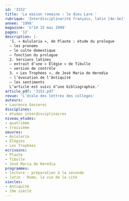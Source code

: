 ```yaml
---
id: '3152'
title: 'La maison romaine : le dieu Lare '
rubrique: 'Interdisciplinarité français, latin [4e-3e]'
annee: '1998'
magazine: 'n°14 15 mai 1999'
pages: '12'
description: |-
  '1. « Aulularia », de Plaute : étude du prologue
  – les pronoms
  – le culte domestique
  – fonction du prologue
  2. Versions latines
  – extrait d’une « Élégie » de Tibulle
  – version de contrôle
  3. « Les Trophées », de José Maria de Heredia
  – l’évocation de l’Antiquité
  – les sentiments
  L’article est suivi d’une bibliographie.'
article_pdf: '3152.pdf'
revue: 'L’école des lettres des collèges'
auteurs:
- Laurence Gosserez
disciplines:
- études interdisciplinaires
niveau_etudes:
- quatrième
- troisième
oeuvres:
- Aulularia
- Élégies
- Les Trophées
ecrivains:
- Plaute
- Tibulle
- José Maria de Heredia
programmes:
- lecture - préparation à la seconde
- latin - Rome, la vie de la cité
siecles:
- Antiquité
- 19e siècle
---
```

